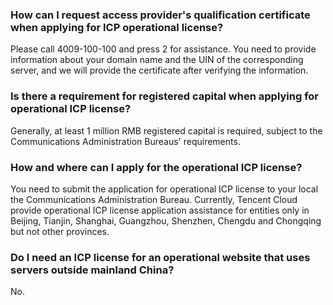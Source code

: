 ### How can I request access provider's qualification certificate when applying for ICP operational license?
Please call 4009-100-100 and press 2 for assistance.
You need to provide information about your domain name and the UIN of the corresponding server, and we will provide the certificate after verifying the information.

### Is there a requirement for registered capital when applying for operational ICP license?
Generally, at least 1 million RMB registered capital is required, subject to the Communications Administration Bureaus' requirements.

### How and where can I apply for the operational ICP license?
You need to submit the application for operational ICP license to your local the Communications Administration Bureau.
Currently, Tencent Cloud provide operational ICP license application assistance  for entities only in Beijing, Tianjin, Shanghai, Guangzhou, Shenzhen, Chengdu and Chongqing but not other provinces. 

### Do I need an ICP license for an operational website that uses servers outside mainland China?
No.
